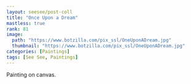 ```yaml
---
layout: seesee/post-coll
title: "Once Upon a Dream"
mastless: true
rank: 81
image:
  path: "https://www.botzilla.com/pix_ssl/OneUponADream.jpg"
  thumbnail: "https://www.botzilla.com/pix_ssl/OneUponADream.jpg"
categories: [Paintings]
tags: [See See, Paintings]
---
```


Painting on canvas.



